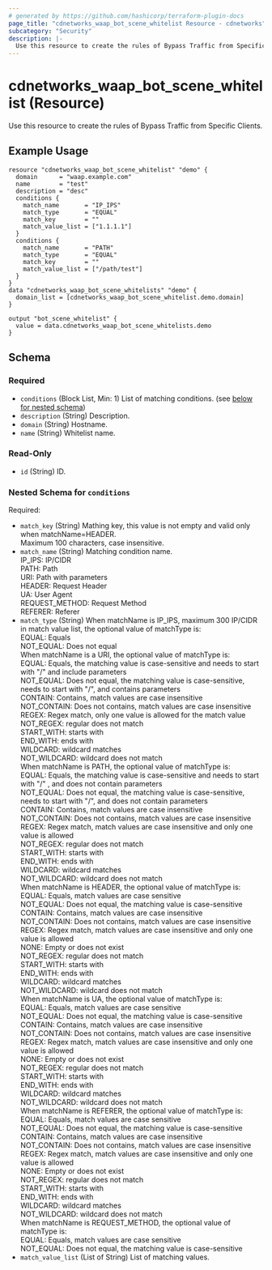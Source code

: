 ```yaml
---
# generated by https://github.com/hashicorp/terraform-plugin-docs
page_title: "cdnetworks_waap_bot_scene_whitelist Resource - cdnetworks"
subcategory: "Security"
description: |-
  Use this resource to create the rules of Bypass Traffic from Specific Clients.
---
```


# cdnetworks_waap_bot_scene_whitelist (Resource)
Use this resource to create the rules of Bypass Traffic from Specific Clients.

## Example Usage
```hcl
resource "cdnetworks_waap_bot_scene_whitelist" "demo" {
  domain      = "waap.example.com"
  name        = "test"
  description = "desc"
  conditions {
    match_name       = "IP_IPS"
    match_type       = "EQUAL"
    match_key        = ""
    match_value_list = ["1.1.1.1"]
  }
  conditions {
    match_name       = "PATH"
    match_type       = "EQUAL"
    match_key        = ""
    match_value_list = ["/path/test"]
  }
}
data "cdnetworks_waap_bot_scene_whitelists" "demo" {
  domain_list = [cdnetworks_waap_bot_scene_whitelist.demo.domain]
}

output "bot_scene_whitelist" {
  value = data.cdnetworks_waap_bot_scene_whitelists.demo
}
```


<!-- schema generated by tfplugindocs -->
## Schema

### Required

- `conditions` (Block List, Min: 1) List of matching conditions. (see [below for nested schema](#nestedblock--conditions))
- `description` (String) Description.
- `domain` (String) Hostname.
- `name` (String) Whitelist name.

### Read-Only

- `id` (String) ID.

<a id="nestedblock--conditions"></a>
### Nested Schema for `conditions`

Required:

- `match_key` (String) Mathing key, this value is not empty and valid only when matchName=HEADER.<br/>Maximum 100 characters, case insensitive.
- `match_name` (String) Matching condition name.<br/>IP_IPS: IP/CIDR<br/>PATH: Path<br/>URI: Path with parameters<br/>HEADER: Request Header<br/>UA: User Agent<br/>REQUEST_METHOD: Request Method<br/>REFERER: Referer
- `match_type` (String) When matchName is IP_IPS, maximum 300 IP/CIDR in match value list, the optional value of matchType is:<br/>EQUAL: Equals<br/>NOT_EQUAL: Does not equal<br/>When matchName is a URI, the optional value of matchType is:<br/>EQUAL: Equals, the matching value is case-sensitive and needs to start with "/" and include parameters<br/>NOT_EQUAL: Does not equal, the matching value is case-sensitive, needs to start with "/", and contains parameters<br/>CONTAIN: Contains, match values are case insensitive<br/>NOT_CONTAIN: Does not contains, match values are case insensitive<br/>REGEX: Regex match, only one value is allowed for the match value<br/>NOT_REGEX: regular does not match<br/>START_WITH: starts with<br/>END_WITH: ends with<br/>WILDCARD: wildcard matches<br/>NOT_WILDCARD: wildcard does not match<br/>When matchName is PATH, the optional value of matchType is:<br/>EQUAL: Equals, the matching value is case-sensitive and needs to start with "/" , and does not contain parameters<br/>NOT_EQUAL: Does not equal, the matching value is case-sensitive, needs to start with "/", and does not contain parameters<br/>CONTAIN: Contains, match values are case insensitive<br/>NOT_CONTAIN: Does not contains, match values are case insensitive<br/>REGEX: Regex match, match values are case insensitive and only one value is allowed<br/>NOT_REGEX: regular does not match<br/>START_WITH: starts with<br/>END_WITH: ends with<br/>WILDCARD: wildcard matches<br/>NOT_WILDCARD: wildcard does not match<br/>When matchName is HEADER, the optional value of matchType is:<br/>EQUAL: Equals, match values are case sensitive<br/>NOT_EQUAL: Does not equal, the matching value is case-sensitive<br/>CONTAIN: Contains, match values are case insensitive<br/>NOT_CONTAIN: Does not contains, match values are case insensitive<br/>REGEX: Regex match, match values are case insensitive and only one value is allowed<br/>NONE: Empty or does not exist<br/>NOT_REGEX: regular does not match<br/>START_WITH: starts with<br/>END_WITH: ends with<br/>WILDCARD: wildcard matches<br/>NOT_WILDCARD: wildcard does not match<br/>When matchName is UA, the optional value of matchType is:<br/>EQUAL: Equals, match values are case sensitive<br/>NOT_EQUAL: Does not equal, the matching value is case-sensitive<br/>CONTAIN: Contains, match values are case insensitive<br/>NOT_CONTAIN: Does not contains, match values are case insensitive<br/>REGEX: Regex match, match values are case insensitive and only one value is allowed<br/>NONE: Empty or does not exist<br/>NOT_REGEX: regular does not match<br/>START_WITH: starts with<br/>END_WITH: ends with<br/>WILDCARD: wildcard matches<br/>NOT_WILDCARD: wildcard does not match<br/>When matchName is REFERER, the optional value of matchType is:<br/>EQUAL: Equals, match values are case sensitive<br/>NOT_EQUAL: Does not equal, the matching value is case-sensitive<br/>CONTAIN: Contains, match values are case insensitive<br/>NOT_CONTAIN: Does not contains, match values are case insensitive<br/>REGEX: Regex match, match values are case insensitive and only one value is allowed<br/>NONE: Empty or does not exist<br/>NOT_REGEX: regular does not match<br/>START_WITH: starts with<br/>END_WITH: ends with<br/>WILDCARD: wildcard matches<br/>NOT_WILDCARD: wildcard does not match<br/>When matchName is REQUEST_METHOD, the optional value of matchType is:<br/>EQUAL: Equals, match values are case sensitive<br/>NOT_EQUAL: Does not equal, the matching value is case-sensitive<br/>
- `match_value_list` (List of String) List of matching values.
